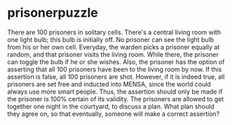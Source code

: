 # prisonerpuzzle
There are 100 prisoners in solitary cells. There's a central living room with one light bulb; this bulb is initially off. No prisoner can see the light bulb from his or her own cell. Everyday, the warden picks a prisoner equally at random, and that prisoner visits the living room. While there, the prisoner can toggle the bulb if he or she wishes. Also, the prisoner has the option of asserting that all 100 prisoners have been to the living room by now. If this assertion is false, all 100 prisoners are shot. However, if it is indeed true, all prisoners are set free and inducted into MENSA, since the world could always use more smart people. Thus, the assertion should only be made if the prisoner is 100% certain of its validity. The prisoners are allowed to get together one night in the courtyard, to discuss a plan. What plan should they agree on, so that eventually, someone will make a correct assertion?
